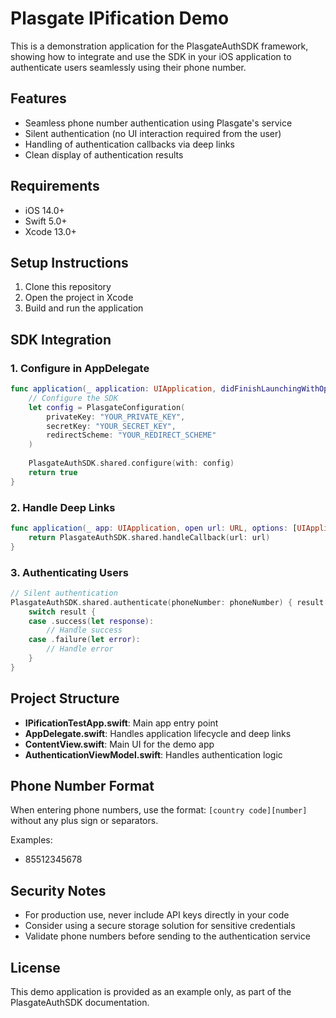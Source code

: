 # Plasgate IPification Demo

This is a demonstration application for the PlasgateAuthSDK framework, showing how to integrate and use the SDK in your iOS application to authenticate users seamlessly using their phone number.

## Features

- Seamless phone number authentication using Plasgate's service
- Silent authentication (no UI interaction required from the user)
- Handling of authentication callbacks via deep links
- Clean display of authentication results

## Requirements

- iOS 14.0+
- Swift 5.0+
- Xcode 13.0+

## Setup Instructions

1. Clone this repository
2. Open the project in Xcode
3. Build and run the application

## SDK Integration

### 1. Configure in AppDelegate

```swift
func application(_ application: UIApplication, didFinishLaunchingWithOptions launchOptions: [UIApplication.LaunchOptionsKey: Any]?) -> Bool {
    // Configure the SDK
    let config = PlasgateConfiguration(
        privateKey: "YOUR_PRIVATE_KEY",
        secretKey: "YOUR_SECRET_KEY",
        redirectScheme: "YOUR_REDIRECT_SCHEME"
    )
    
    PlasgateAuthSDK.shared.configure(with: config)
    return true
}
```

### 2. Handle Deep Links

```swift
func application(_ app: UIApplication, open url: URL, options: [UIApplication.OpenURLOptionsKey: Any] = [:]) -> Bool {
    return PlasgateAuthSDK.shared.handleCallback(url: url)
}
```

### 3. Authenticating Users

```swift
// Silent authentication
PlasgateAuthSDK.shared.authenticate(phoneNumber: phoneNumber) { result in
    switch result {
    case .success(let response):
        // Handle success
    case .failure(let error):
        // Handle error
    }
}
```

## Project Structure

- **IPificationTestApp.swift**: Main app entry point
- **AppDelegate.swift**: Handles application lifecycle and deep links
- **ContentView.swift**: Main UI for the demo app
- **AuthenticationViewModel.swift**: Handles authentication logic

## Phone Number Format

When entering phone numbers, use the format: `[country code][number]` without any plus sign or separators.

Examples:
- 85512345678

## Security Notes

- For production use, never include API keys directly in your code
- Consider using a secure storage solution for sensitive credentials
- Validate phone numbers before sending to the authentication service

## License

This demo application is provided as an example only, as part of the PlasgateAuthSDK documentation.
